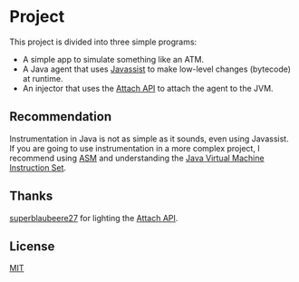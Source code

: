 # Project 
This project is divided into three simple programs: 
- A simple app to simulate something like an ATM. 
- A Java agent that uses [Javassist](https://github.com/jboss-javassist/javassist) to make low-level changes (bytecode) at runtime. 
- An injector that uses the [Attach API](https://docs.oracle.com/javase/8/docs/technotes/guides/attach/) 
to attach the agent to the JVM. 

## Recommendation 
Instrumentation in Java is not as simple as it sounds, even using Javassist.  
If you are going to use instrumentation in a more complex project, I recommend using [ASM](https://asm.ow2.io) 
and understanding the [Java Virtual Machine Instruction Set](https://docs.oracle.com/javase/specs/jvms/se7/html/jvms-6.html). 

## Thanks 
[superblaubeere27](https://github.com/superblaubeere27) for lighting the [Attach API](https://docs.oracle.com/javase/8/docs/technotes/guides/attach/).
 
## License 
[MIT](https://choosealicense.com/licenses/mit/)
